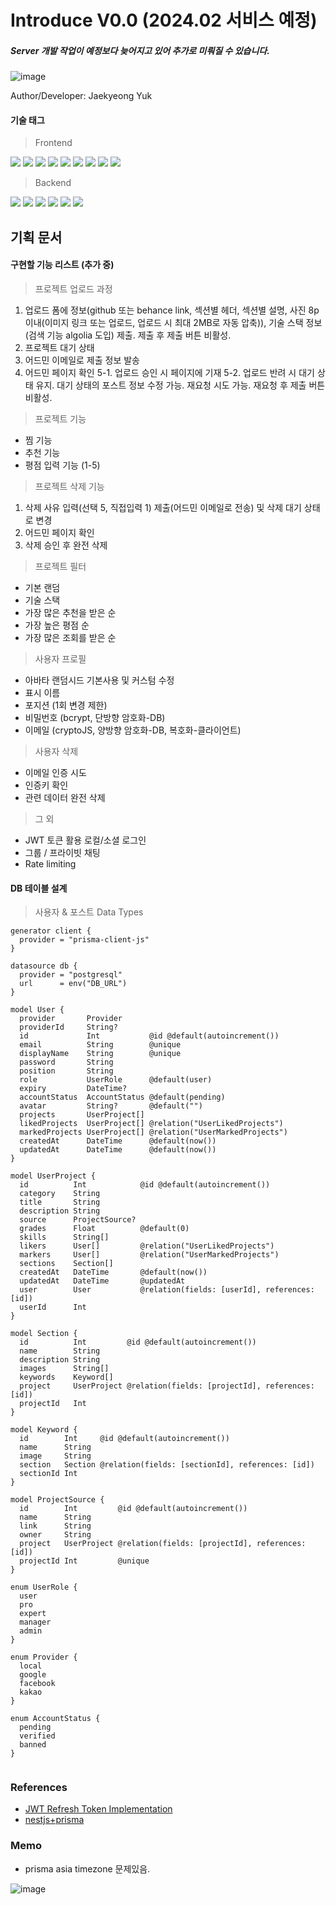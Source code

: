 # Introduce V0.0 (2024.02 서비스 예정)

##### Server 개발 작업이 예정보다 늦어지고 있어 추가로 미뤄질 수 있습니다.

![image](https://github.com/yjglab/Hoolter/assets/70316567/110aaf64-15c3-4e6b-babd-d673f98d4294)

Author/Developer: Jaekyeong Yuk

#### 기술 태그

> Frontend

<div> 
<img src="https://img.shields.io/badge/TypeScript-3178C6?style=for-the-badge&logo=TypeScript&logoColor=white">
<img src="https://img.shields.io/badge/React-61DAFB?style=for-the-badge&logo=React&logoColor=white">
<img src="https://img.shields.io/badge/Next.js-000000?style=for-the-badge&logo=Next.js&logoColor=white">
<img src="https://img.shields.io/badge/reactquery-FF4154?style=for-the-badge&logo=reactquery&logoColor=white">
<img src="https://img.shields.io/badge/Redux--Toolkit-764ABC?style=for-the-badge&logo=Redux&logoColor=white">
<img src="https://img.shields.io/badge/Tailwindcss-06B6D4?style=for-the-badge&logo=Tailwindcss&logoColor=white">
<img src="https://img.shields.io/badge/Emotion-569A31?style=for-the-badge&logo=Emotion&logoColor=white">
<img src="https://img.shields.io/badge/Framer-0055FF?style=for-the-badge&logo=Framer&logoColor=white">
<img src="https://img.shields.io/badge/vercel-000000?style=for-the-badge&logo=vercel&logoColor=white">

> Backend

<img src="https://img.shields.io/badge/nest.js-E0234E?style=for-the-badge&logo=nestjs&logoColor=white">
<img src="https://img.shields.io/badge/prisma-2D3748?style=for-the-badge&logo=prisma&logoColor=white">
<img src="https://img.shields.io/badge/redis-DC382D?style=for-the-badge&logo=redis&logoColor=white">
<img src="https://img.shields.io/badge/socket.io-010101?style=for-the-badge&logo=socket.io&logoColor=white">
<img src="https://img.shields.io/badge/postgre sql-4169E1?style=for-the-badge&logo=postgresql&logoColor=white">
<img src="https://img.shields.io/badge/firebase-FFCA28?style=for-the-badge&logo=firebase&logoColor=white">
</div>

## 기획 문서

#### 구현할 기능 리스트 (추가 중)

> 프로젝트 업로드 과정

1. 업로드 폼에 정보(github 또는 behance link, 섹션별 헤더, 섹션별 설명, 사진 8p이내(이미지 링크 또는 업로드, 업로드 시 최대 2MB로 자동 압축)), 기술 스택 정보(검색 기능 algolia 도입) 제출. 제출 후 제출 버튼 비활성.
2. 프로젝트 대기 상태
3. 어드민 이메일로 제출 정보 발송
4. 어드민 페이지 확인
   5-1. 업로드 승인 시 페이지에 기재
   5-2. 업로드 반려 시 대기 상태 유지. 대기 상태의 포스트 정보 수정 가능. 재요청 시도 가능. 재요청 후 제출 버튼 비활성.

> 프로젝트 기능

- 찜 기능
- 추천 기능
- 평점 입력 기능 (1-5)

> 프로젝트 삭제 기능

1. 삭제 사유 입력(선택 5, 직접입력 1) 제출(어드민 이메일로 전송) 및 삭제 대기 상태로 변경
2. 어드민 페이지 확인
3. 삭제 승인 후 완전 삭제

> 프로젝트 필터

- 기본 랜덤
- 기술 스택
- 가장 많은 추천을 받은 순
- 가장 높은 평점 순
- 가장 많은 조회를 받은 순

> 사용자 프로필

- 아바타 랜덤시드 기본사용 및 커스텀 수정
- 표시 이름
- 포지션 (1회 변경 제한)
- 비밀번호 (bcrypt, 단방향 암호화-DB)
- 이메일 (cryptoJS, 양방향 암호화-DB, 복호화-클라이언트)

> 사용자 삭제

- 이메일 인증 시도
- 인증키 확인
- 관련 데이터 완전 삭제

> 그 외

- JWT 토큰 활용 로컬/소셜 로그인
- 그룹 / 프라이빗 채팅
- Rate limiting

#### DB 테이블 설계

> 사용자 & 포스트 Data Types

```prisma
generator client {
  provider = "prisma-client-js"
}

datasource db {
  provider = "postgresql"
  url      = env("DB_URL")
}

model User {
  provider       Provider
  providerId     String?
  id             Int           @id @default(autoincrement())
  email          String        @unique
  displayName    String        @unique
  password       String
  position       String
  role           UserRole      @default(user)
  expiry         DateTime?
  accountStatus  AccountStatus @default(pending)
  avatar         String?       @default("")
  projects       UserProject[]
  likedProjects  UserProject[] @relation("UserLikedProjects")
  markedProjects UserProject[] @relation("UserMarkedProjects")
  createdAt      DateTime      @default(now())
  updatedAt      DateTime      @default(now())
}

model UserProject {
  id          Int            @id @default(autoincrement())
  category    String
  title       String
  description String
  source      ProjectSource?
  grades      Float          @default(0)
  skills      String[]
  likers      User[]         @relation("UserLikedProjects")
  markers     User[]         @relation("UserMarkedProjects")
  sections    Section[]
  createdAt   DateTime       @default(now())
  updatedAt   DateTime       @updatedAt
  user        User           @relation(fields: [userId], references: [id])
  userId      Int
}

model Section {
  id          Int         @id @default(autoincrement())
  name        String
  description String
  images      String[]
  keywords    Keyword[]
  project     UserProject @relation(fields: [projectId], references: [id])
  projectId   Int
}

model Keyword {
  id        Int     @id @default(autoincrement())
  name      String
  image     String
  section   Section @relation(fields: [sectionId], references: [id])
  sectionId Int
}

model ProjectSource {
  id        Int         @id @default(autoincrement())
  name      String
  link      String
  owner     String
  project   UserProject @relation(fields: [projectId], references: [id])
  projectId Int         @unique
}

enum UserRole {
  user
  pro
  expert
  manager
  admin
}

enum Provider {
  local
  google
  facebook
  kakao
}

enum AccountStatus {
  pending
  verified
  banned
}


```

### References

- [JWT Refresh Token Implementation](https://wanago.io/2020/09/21/api-nestjs-refresh-tokens-jwt/)
- [nestjs+prisma](https://docs.nestjs.com/recipes/prisma)

### Memo

- prisma asia timezone 문제있음.

![image](https://github.com/yjglab/nebaram/assets/70316567/5bc77120-ce07-4052-9db3-460c082852b1)
